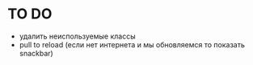 # TO DO

- удалить неиспользуемые классы 
- pull to reload (если нет интернета и мы обновляемся то показать snackbar)
